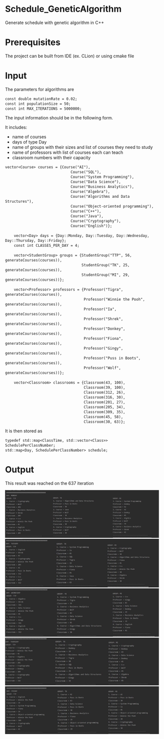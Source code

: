 # Schedule_GeneticAlgorithm
Generate schedule with genetic algorithm in C++

# Prerequisites
The project can be built from IDE (ex. CLion) or using cmake file

# Input
The parameters for algorithms are

``````````````
const double mutationRate = 0.02;
const int populationSize = 50;
const int MAX_ITERATIONS = 5000000;
``````````````

The input information should be in the following form.

It includes:
- name of courses
- days of type Day
- name of groups with their sizes and list of courses they need to study
- name of professors with list of courses each can teach
- classroom numbers with their capacity

`````````````
vector<Course> courses = {Course("AI"),
                              Course("SQL"),
                              Course("System Programming"),
                              Course("Data Science"),
                              Course("Business Analytics"),
                              Course("Algebra"),
                              Course("Algorithms and Data Structures"),
                              Course("Object-oriented programming"),
                              Course("C++"),
                              Course("Java"),
                              Course("Cryptography"),
                              Course("English")};

    vector<Day> days = {Day::Monday, Day::Tuesday, Day::Wednesday, Day::Thursday, Day::Friday};
    const int CLASSES_PER_DAY = 4;

    vector<StudentGroup> groups = {StudentGroup("TTP", 56, generateCourses(courses)),
                                   StudentGroup("TK", 25, generateCourses(courses)),
                                   StudentGroup("MI", 29, generateCourses(courses))};

    vector<Professor> professors = {Professor("Tigra", generateCourses(courses)),
                                    Professor("Winnie the Pooh", generateCourses(courses)),
                                    Professor("Ia", generateCourses(courses)),
                                    Professor("Shrek", generateCourses(courses)),
                                    Professor("Donkey", generateCourses(courses)),
                                    Professor("Fiona", generateCourses(courses)),
                                    Professor("Gingy", generateCourses(courses)),
                                    Professor("Puss in Boots", generateCourses(courses)),
                                    Professor("Wolf", generateCourses(courses))};

    vector<Classroom> classrooms = {Classroom(43, 100),
                                    Classroom(39, 100),
                                    Classroom(312, 26),
                                    Classroom(316, 30),
                                    Classroom(201, 27),
                                    Classroom(205, 34),
                                    Classroom(309, 35),
                                    Classroom(45, 58),
                                    Classroom(30, 63)};

`````````````

It is then stored as

```````````````
typedef std::map<ClassTime, std::vector<Class>> SchedulePerClassNumber;
std::map<Day, SchedulePerClassNumber> schedule;
```````````````

# Output
This result was reached on the 637 iteration

![](resource/monday.jpg)
![](resource/tuesday.jpg)
![](resource/wednesday.jpg)
![](resource/thursday.jpg)
![](resource/friday.jpg)


